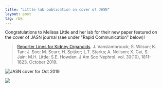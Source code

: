 ```yaml
---
title: "Little lab publication on cover of JASN"
layout: post
tag: rbk
---
```



Congratulations to Melissa Little and her lab for their new paper featured on the cover of JASN journal (see under "Rapid Communication" below)!

> [Reporter Lines for Kidney Organoids](https://doi.org/10.1681/ASN.2019030303). J. Vanslambrouck; S. Wilson; K. Tan; J. Soo; M. Scurr; H. Spijker; L.T. Starks; A. Neilson; X. Cui, S. Jain; M.H. Little; S.E. Howden. J Am Soc Nephrol. vol. 30(10), 1811-1823. October 2019.


![JASN cover for Oct 2019](/assets/img/news/10.cover-source.jpg)


![](/assets/img/news/F1.large.jpg)
